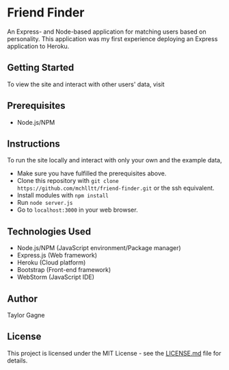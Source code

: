 # Friend Finder
An Express- and Node-based application for matching users based on personality. This application was my first experience deploying an  Express application to Heroku.

## Getting Started
To view the site and interact with other users' data,  visit

## Prerequisites
- Node.js/NPM

## Instructions
To run the site locally and interact with only your own and the example data,
 - Make sure you have fulfilled the prerequisites above.
 - Clone this repository with `git clone https://github.com/mchlltt/friend-finder.git` or the ssh equivalent.
 - Install modules with `npm install`
 - Run `node server.js`
 - Go to `localhost:3000` in your web browser.

## Technologies Used
- Node.js/NPM (JavaScript environment/Package manager)
- Express.js (Web framework)
- Heroku (Cloud platform)
- Bootstrap (Front-end framework)
- WebStorm (JavaScript IDE)

## Author
Taylor Gagne

## License
This project is licensed under the MIT License - see the [LICENSE.md](LICENSE) file for details.
